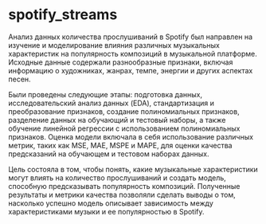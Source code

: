 # spotify_streams

Анализ данных количества прослушиваний в Spotify был направлен на изучение и моделирование влияния различных музыкальных характеристик на популярность композиций в музыкальной платформе. Исходные данные содержали разнообразные признаки, включая информацию о художниках, жанрах, темпе, энергии и других аспектах песен.

Были проведены следующие этапы: подготовка данных, исследовательский анализ данных (EDA), стандартизация и преобразование признаков, создание полиномиальных признаков, разделение данных на обучающий и тестовый наборы, а также обучение линейной регрессии с использованием полиномиальных признаков. Оценка модели включала в себя использование различных метрик, таких как MSE, MAE, MSPE и MAPE, для оценки качества предсказаний на обучающем и тестовом наборах данных.

Цель состояла в том, чтобы понять, какие музыкальные характеристики могут влиять на количество прослушиваний и создать модель, способную предсказывать популярность композиций. Полученные результаты и метрики качества позволяли сделать выводы о том, насколько успешно модель описывает зависимость между характеристиками музыки и ее популярностью в Spotify.
